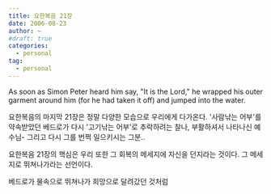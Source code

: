 ```yaml
---
title: 요한복음 21장
date: 2006-08-23
author: ~
#draft: true
categories:
  - personal
tag:
  - personal
---
```




As soon as Simon Peter heard him say, "It is the Lord," he wrapped his outer garment around him (for he had taken it off) and jumped into the water.

요한복음의 마지막 21장은 정말 다양한 모습으로 우리에게 다가온다.
'사람낚는 어부'를 약속받았던 베드로가 다시 '고기낚는 어부'로 추락하려는 찰나, 부활하셔서 나타나신 예수님- 그리고 다시 그를 번쩍 일으키시는 그분..

요한복음 21장의 핵심은 우리 또한 그 회복의 메세지에 자신을 던지라는 것이다. 그 메세지로 뛰쳐나가라는 선언이다.

베드로가 물속으로 뛰쳐나가 희망으로 달려갔던 것처럼


 






